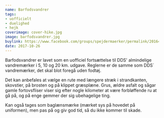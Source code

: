 ```yaml
---
name: Barfodsvandrer
tags:
- uofficielt
- duelighed
- hejk
coverimage: cover-hike.jpg
image: barfodsvandrer.jpg
buylink: https://www.facebook.com/groups/spejdermaerker/permalink/2016456401919732/
date: 2017-10-26
---
```

Barfodsvandrer er lavet som en uofficiel fortsættelse til DDS' almindelige vandremærker i 5, 10 og 20 km. udgave. Reglerne er de samme som DDS´ vandremærker, det skal blot foregå uden fodtøj.

Det kan anbefales at vælge en rute med længere stræk i strandkanten, skovstier, på brosten og på klippet græsplæne. Grus, ældre asfalt og sågar gamle fortovsfliser viser sig efter nogle kilometer at være forbløffende ru at gå på, og på enge gemmer der sig ubehagelige ting.

Kan også tages som baglænsmærke (mærket sys på hovedet på uniformen), men pas på og giv god tid, så du ikke kommer til skade.

